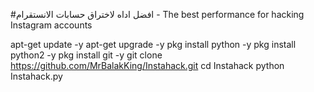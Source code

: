 #افضل اداه لاختراق حسابات الانستقرام - The best performance for hacking Instagram accounts


apt-get update -y
apt-get upgrade -y
pkg install python -y
pkg install python2 -y
pkg install git -y
git clone https://github.com/MrBalakKing/Instahack.git
cd Instahack
python Instahack.py
